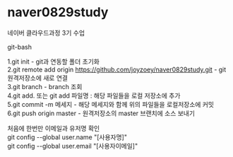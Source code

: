 # naver0829study
네이버 클라우드과정 3기 수업


git-bash

1.git init - git과 연동할 폴더 초기화  
2.git remote add origin https://github.com/joyzoey/naver0829study.git - git 원격저장소에 새로 연결  
3.git branch - branch  조회  
4.git add. 또는 git add 파일명 : 해당 파일들을 로컬 저장소에 추가  
5.git commit -m 메세지 - 해당 메세지와 함께 위의 파일들을 로컬저장소에 커밋  
6.git push origin master - 원격저장소의 master 브랜치에 소스 보내기  

처음에 한번만 이메일과 유저명 확인  
git config --global user.name "[사용자명]"  
git config --global user.email "[사용자이메일]"  

